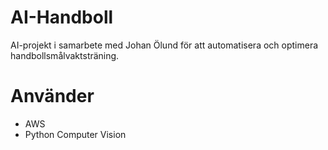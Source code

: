 # AI-Handboll
AI-projekt i samarbete med Johan Ölund för att automatisera och optimera handbollsmålvaktsträning. 

# Använder
- AWS
- Python Computer Vision
